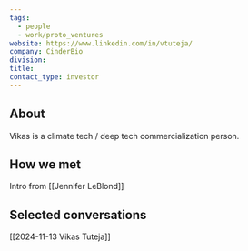 ```yaml
---
tags:
  - people
  - work/proto_ventures
website: https://www.linkedin.com/in/vtuteja/
company: CinderBio
division: 
title: 
contact_type: investor
---
```

## About
Vikas is a climate tech / deep tech commercialization person.

## How we met
Intro from [[Jennifer LeBlond]]

## Selected conversations
[[2024-11-13 Vikas Tuteja]]